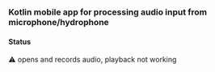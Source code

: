 ### Kotlin mobile app for processing audio input from microphone/hydrophone
#### Status 
⚠️ opens and records audio, playback not working
